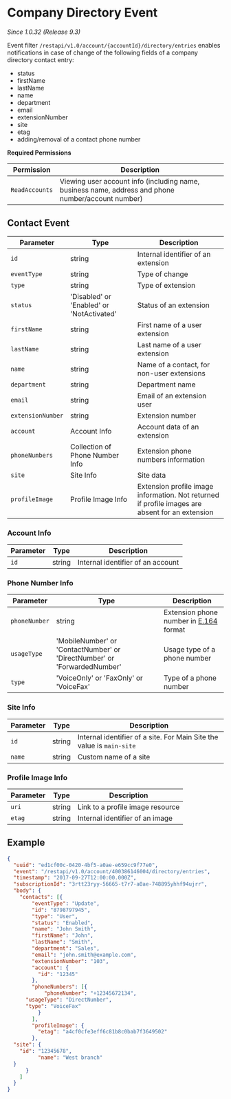 # Company Directory Event

*Since 1.0.32 (Release 9.3)*

Event filter `/restapi/v1.0/account/{accountId}/directory/entries` enables notifications in case of change of the following fields of a company directory contact entry:

* status
* firstName
* lastName
* name
* department
* email
* extensionNumber
* site
* etag
* adding/removal of a contact phone number

**Required Permissions**

| Permission     | Description           |
|----------------|-----------------------|
| `ReadAccounts` | Viewing user account info (including name, business name, address and phone number/account number) |

## Contact Event

| Parameter | Type | Description |
|-----------|------|-------------|
| `id`      |string| Internal identifier of an extension |
| `eventType` | string | Type of change |
| `type` | string | Type of extension |
| `status` | 'Disabled' or 'Enabled' or 'NotActivated' | Status of an extension|
| `firstName`| string | First name of a user extension |
| `lastName` | string | Last name of a user extension |
| `name`     | string | Name of a contact, for non-user extensions|
| `department` | string | Department name  |
| `email` | string | Email of an extension user  |
| `extensionNumber` | string | Extension number  |
| `account`  | Account Info    | Account data of an extension|
| `phoneNumbers` | Collection of Phone Number Info | Extension phone numbers information |
| `site` | Site Info | Site data  |
| `profileImage`  | Profile Image Info | Extension profile image information. Not returned if profile images are absent for an extension  |

### Account Info

| Parameter | Type | Description |
|-----------|------|-------------|
| `id` |string| Internal identifier of an account |


### Phone Number Info

| Parameter | Type | Description |
|-----------|------|-------------|
| `phoneNumber` |string| Extension phone number in [E.164](https://www.itu.int/rec/T-REC-E.164-201011-I) format  |
| `usageType` | 'MobileNumber' or 'ContactNumber' or 'DirectNumber' or 'ForwardedNumber' | Usage type of a phone number|
| `type` | 'VoiceOnly' or 'FaxOnly' or 'VoiceFax' | Type of a phone number|

### Site Info

| Parameter | Type | Description |
|-----------|------|-------------|
| `id` |string| Internal identifier of a site. For Main Site the value is `main-site` |
| `name` | string | Custom name of a site |


### Profile Image Info

| Parameter | Type | Description |
|-----------|------|-------------|
| `uri` |string| Link to a profile image resource |
| `etag` | string| Internal identifier of an image |


## Example

```json
{
  "uuid": "ed1cf00c-0420-4bf5-a0ae-e659cc9f77e0",
  "event": "/restapi/v1.0/account/400386146004/directory/entries",
  "timestamp": "2017-09-27T12:00:00.000Z",
  "subscriptionId": "3rtt23ryy-56665-t7r7-a0ae-748895yhhf94ujrr",
  "body": {
    "contacts": [{
        "eventType": "Update",
        "id": "8798797945",
        "type": "User",
        "status": "Enabled",
        "name": "John Smith",
        "firstName": "John",
        "lastName": "Smith",
        "department": "Sales",
        "email": "john.smith@example.com",
        "extensionNumber": "103",
        "account": {
          "id": "12345"
        },
        "phoneNumbers": [{
            "phoneNumber": "+12345672134",
      "usageType": "DirectNumber",
      "type": "VoiceFax"
          }
        ],
        "profileImage": {
          "etag": "a4cf0cfe3eff6c81b8c0bab7f3649502"
        },
  "site": {
    "id": "12345678",
          "name": "West branch"
  }
      }
    ]
  }
}
```

